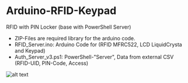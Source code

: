 # Arduino-RFID-Keypad
RFID with PIN Locker (base with PowerShell Server)

- ZIP-Files are required library for the arduino code.
- RFID_Server.ino: Arduino Code for (RFID MFRC522, LCD LiquidCrysta and Keypad)
- Auth_Server_v3.ps1: PowerShell-"Server", Data from external CSV (RFID-UID, PIN-Code, Access)

![alt text](https://raw.githubusercontent.com/username/projectname/branch/path/to/img.png)
